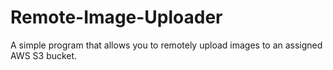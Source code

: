 # Remote-Image-Uploader
A simple program that allows you to remotely upload images to an assigned AWS S3 bucket.
